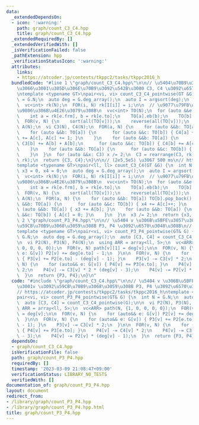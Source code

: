 ```yaml
---
data:
  _extendedDependsOn:
  - icon: ':warning:'
    path: graph/count_C3_C4.hpp
    title: graph/count_C3_C4.hpp
  _extendedRequiredBy: []
  _extendedVerifiedWith: []
  _isVerificationFailed: false
  _pathExtension: hpp
  _verificationStatusIcon: ':warning:'
  attributes:
    links:
    - https://atcoder.jp/contests/tkppc2/tasks/tkppc2016_h
  bundledCode: "#line 1 \"graph/count_C3_C4.hpp\"\n\n// \u5404\u70B9\u306B\u5BFE\u3057\
    \u3066\u3001\u305D\u306E\u70B9\u3092\u542B\u3080 C3, C4 \u3092\u6570\u3048\u308B\
    \ntemplate <typename GT>\npair<vi, vi> count_C3_C4_pointwise(GT &G) {\n  int N\
    \ = G.N;\n  auto deg = G.deg_array();\n  auto I = argsort(deg);\n  reverse(all(I));\n\
    \  vc<int> rk(N);\n  FOR(i, N) rk[I[i]] = i;\n\n  // \u9077\u79FB\u5148\u3092\u964D\
    \u9806\u306B\u4E26\u3079\u308B\n  vvc<int> TO(N);\n  for (auto &&e: G.edges) {\n\
    \    int a = rk[e.frm], b = rk[e.to];\n    TO[a].eb(b);\n    TO[b].eb(a);\n  }\n\
    \  FOR(v, N) {\n    sort(all(TO[v]));\n    reverse(all(TO[v]));\n  }\n\n  vc<int>\
    \ A(N);\n  vi C3(N), C4(N);\n  FOR(a, N) {\n    for (auto &&b: TO[a]) TO[b].pop_back();\n\
    \    for (auto &&b: TO[a]) {\n      for (auto &&c: TO[b]) { C4[a] += A[c], C4[c]\
    \ += A[c], A[c] += 1; }\n    }\n    for (auto &&b: TO[a]) {\n      C3[a] += A[b],\
    \ C3[b] += A[b] + A[b];\n      for (auto &&c: TO[b]) { C4[b] += A[c] - 1; }\n\
    \    }\n    for (auto &&b: TO[a]) {\n      for (auto &&c: TO[b]) { A[c] = 0; }\n\
    \    }\n  }\n  for (auto &&x: C3) x /= 2;\n  C3 = rearrange(C3, rk);\n  C4 = rearrange(C4,\
    \ rk);\n  return {C3, C4};\n}\n\n// (2e5,5e5) \u3067 500 ms\n// https://codeforces.com/gym/104053/problem/K\n\
    template <typename GT>\npair<ll, ll> count_C3_C4(GT &G) {\n  int N = G.N;\n  ll\
    \ x3 = 0, x4 = 0;\n  auto deg = G.deg_array();\n  auto I = argsort(deg);\n  reverse(all(I));\n\
    \  vc<int> rk(N);\n  FOR(i, N) rk[I[i]] = i;\n\n  // \u9077\u79FB\u5148\u3092\u964D\
    \u9806\u306B\u4E26\u3079\u308B\n  vvc<int> TO(N);\n  for (auto &&e: G.edges) {\n\
    \    int a = rk[e.frm], b = rk[e.to];\n    TO[a].eb(b);\n    TO[b].eb(a);\n  }\n\
    \  FOR(v, N) {\n    sort(all(TO[v]));\n    reverse(all(TO[v]));\n  }\n\n  vc<int>\
    \ A(N);\n  FOR(a, N) {\n    for (auto &&b: TO[a]) TO[b].pop_back();\n    for (auto\
    \ &&b: TO[a]) {\n      for (auto &&c: TO[b]) { x4 += A[c]++; }\n    }\n    for\
    \ (auto &&b: TO[a]) { x3 += A[b]; }\n    for (auto &&b: TO[a]) {\n      for (auto\
    \ &&c: TO[b]) { A[c] = 0; }\n    }\n  }\n  x3 /= 2;\n  return {x3, x4};\n}\n#line\
    \ 2 \"graph/count_P3_P4.hpp\"\n\n// \u5404 v \u306B\u5BFE\u3057\u3066\u3001v \u3092\
    \u59CB\u70B9\u3068\u3059\u308B P3, P4 \u3092\u6570\u3048\u308B\n// https://atcoder.jp/contests/tkppc2/tasks/tkppc2016_h\n\
    template <typename GT>\npair<vi, vi> count_P3_P4_pointwise(GT& G) {\n  int N =\
    \ G.N;\n  auto deg = G.deg_array();\n  auto [C3, C4] = count_C3_C4_pointwise(G);\n\
    \n  vi P2(N), P3(N), P4(N);\n  using ARR = array<ll, 5>;\n  vc<ARR> path(N, {1,\
    \ 0, 0, 0, 0});\n  FOR(v, N) path[v][1] = deg[v];\n\n  FOR(v, N) {\n    for (auto&&\
    \ e: G[v]) P2[v] += deg[e.to] - 1;\n  }\n\n  FOR(v, N) {\n    for (auto&& e: G[v])\
    \ { P3[v] += P2[e.to] - (deg[v] - 1); }\n    P3[v] -= C3[v] * 2;\n  }\n\n  FOR(v,\
    \ N) {\n    for (auto&& e: G[v]) { P4[v] += P3[e.to]; }\n    P4[v] -= C4[v] *\
    \ 2;\n    P4[v] -= C3[v] * 2 * (deg[v] - 3);\n    P4[v] -= P2[v] * (deg[v] - 1);\n\
    \  }\n  return {P3, P4};\n}\n"
  code: "#include \"graph/count_C3_C4.hpp\"\n\n// \u5404 v \u306B\u5BFE\u3057\u3066\
    \u3001v \u3092\u59CB\u70B9\u3068\u3059\u308B P3, P4 \u3092\u6570\u3048\u308B\n\
    // https://atcoder.jp/contests/tkppc2/tasks/tkppc2016_h\ntemplate <typename GT>\n\
    pair<vi, vi> count_P3_P4_pointwise(GT& G) {\n  int N = G.N;\n  auto deg = G.deg_array();\n\
    \  auto [C3, C4] = count_C3_C4_pointwise(G);\n\n  vi P2(N), P3(N), P4(N);\n  using\
    \ ARR = array<ll, 5>;\n  vc<ARR> path(N, {1, 0, 0, 0, 0});\n  FOR(v, N) path[v][1]\
    \ = deg[v];\n\n  FOR(v, N) {\n    for (auto&& e: G[v]) P2[v] += deg[e.to] - 1;\n\
    \  }\n\n  FOR(v, N) {\n    for (auto&& e: G[v]) { P3[v] += P2[e.to] - (deg[v]\
    \ - 1); }\n    P3[v] -= C3[v] * 2;\n  }\n\n  FOR(v, N) {\n    for (auto&& e: G[v])\
    \ { P4[v] += P3[e.to]; }\n    P4[v] -= C4[v] * 2;\n    P4[v] -= C3[v] * 2 * (deg[v]\
    \ - 3);\n    P4[v] -= P2[v] * (deg[v] - 1);\n  }\n  return {P3, P4};\n}"
  dependsOn:
  - graph/count_C3_C4.hpp
  isVerificationFile: false
  path: graph/count_P3_P4.hpp
  requiredBy: []
  timestamp: '2023-03-09 21:08:47+09:00'
  verificationStatus: LIBRARY_NO_TESTS
  verifiedWith: []
documentation_of: graph/count_P3_P4.hpp
layout: document
redirect_from:
- /library/graph/count_P3_P4.hpp
- /library/graph/count_P3_P4.hpp.html
title: graph/count_P3_P4.hpp
---
```

